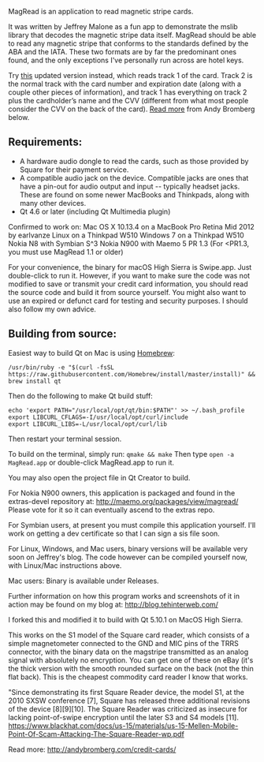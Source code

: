 MagRead is an application to read magnetic stripe cards.

It was written by Jeffrey Malone as a fun app to demonstrate the mslib
library that decodes the magnetic stripe data itself.
MagRead should be able to read any magnetic stripe that conforms to the
standards defined by the ABA and the IATA.  These two formats are by far the
predominant ones found, and the only exceptions I've personally run across are
hotel keys.


Try <a href="https://github.com/earlvanze/SWipe">this</a> updated version instead, which reads track 1 of the card. Track 2 is the normal track with the card number and expiration date (along with a couple other pieces of information), and track 1 has everything on track 2 plus the cardholder’s name and the CVV (different from what most people consider the CVV on the back of the card).
<a href="http://andybromberg.com/credit-cards/">Read more</a> from Andy Bromberg below.

## Requirements:
 - A hardware audio dongle to read the cards, such as those provided by Square
   for their payment service.
 - A compatible audio jack on the device.  Compatible jacks are ones that have
   a pin-out for audio output and input -- typically headset jacks.  These are
   found on some newer MacBooks and Thinkpads, along with many other devices.
 - Qt 4.6 or later (including Qt Multimedia plugin)

Confirmed to work on:
Mac OS X 10.13.4 on a MacBook Pro Retina Mid 2012 by earlvanze
Linux on a Thinkpad W510
Windows 7 on a Thinkpad W510
Nokia N8 with Symbian S^3
Nokia N900 with Maemo 5 PR 1.3 (For <PR1.3, you must use MagRead 1.1 or older)

For your convenience, the binary for macOS High Sierra is Swipe.app. Just double-click to run it. However, if you want to make sure the code was not modified to save or transmit your credit card information, you should read the source code and build it from source yourself. You might also want to use an expired or defunct card for testing and security purposes. I should also follow my own advice.


## Building from source:

Easiest way to build Qt on Mac is using <a href="https://brew.sh/">Homebrew</a>:
```
/usr/bin/ruby -e "$(curl -fsSL https://raw.githubusercontent.com/Homebrew/install/master/install)" && brew install qt
```
Then do the following to make Qt build stuff:
```
echo 'export PATH="/usr/local/opt/qt/bin:$PATH"' >> ~/.bash_profile
export LIBCURL_CFLAGS=-I/usr/local/opt/curl/include
export LIBCURL_LIBS=-L/usr/local/opt/curl/lib
```
Then restart your terminal session.


To build on the terminal, simply run:
```qmake && make```
Then type ```open -a MagRead.app``` or double-click MagRead.app to run it.

You may also open the project file in Qt Creator to build.

For Nokia N900 owners, this application is packaged and found in the
extras-devel repository at:
http://maemo.org/packages/view/magread/
Please vote for it so it can eventually ascend to the extras repo.

For Symbian users, at present you must compile this application yourself.  I'll
work on getting a dev certificate so that I can sign a sis file soon.

For Linux, Windows, and Mac users, binary versions will be available very soon
on Jeffrey's  blog.  The code however can be compiled yourself now, with Linux/Mac instructions above.


Mac users: Binary is available under Releases.


Further information on how this program works and screenshots of it in action
may be found on my blog at:
http://blog.tehinterweb.com/


I forked this and modified it to build with Qt 5.10.1 on MacOS High Sierra.

This works on the S1 model of the Square card reader, which consists of a simple magnetometer connected to the GND and MIC pins of the TRRS connector, with the binary data on the magstripe transmitted as an analog signal with absolutely no encryption. You can get one of these on eBay (it's the thick version with the smooth rounded surface on the back (not the thin flat back). This is the cheapest commodity card reader I know that works.

"Since demonstrating its first Square Reader device, the model S1, at the 2010 SXSW conference [7], Square has released three additional revisions of the device [8][9][10]. The Square Reader was criticized as insecure for lacking point-of-swipe encryption until the later S3 and S4 models [11]. https://www.blackhat.com/docs/us-15/materials/us-15-Mellen-Mobile-Point-Of-Scam-Attacking-The-Square-Reader-wp.pdf

Read more: http://andybromberg.com/credit-cards/
